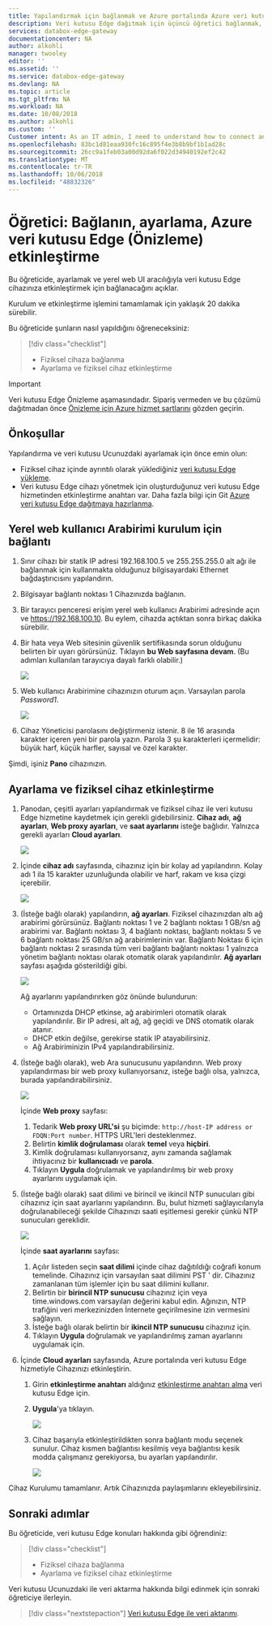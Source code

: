 ```yaml
---
title: Yapılandırmak için bağlanmak ve Azure portalında Azure veri kutusu Edge etkinleştirme | Microsoft Docs
description: Veri kutusu Edge dağıtmak için üçüncü öğretici bağlanmak, ayarlanmış yönlendiren ve fiziksel Cihazınızı etkinleştirin.
services: databox-edge-gateway
documentationcenter: NA
author: alkohli
manager: twooley
editor: ''
ms.assetid: ''
ms.service: databox-edge-gateway
ms.devlang: NA
ms.topic: article
ms.tgt_pltfrm: NA
ms.workload: NA
ms.date: 10/08/2018
ms.author: alkohli
ms.custom: ''
Customer intent: As an IT admin, I need to understand how to connect and activate Data Box Edge so I can use it to transfer data to Azure.
ms.openlocfilehash: 83bc1d81eaa930fc16c895f4e3b8b9bf1b1ad28c
ms.sourcegitcommit: 26cc9a1feb03a00d92da6f022d34940192ef2c42
ms.translationtype: MT
ms.contentlocale: tr-TR
ms.lasthandoff: 10/06/2018
ms.locfileid: "48832326"
---
```

# <a name="tutorial-connect-set-up-activate-azure-data-box-edge-preview"></a>Öğretici: Bağlanın, ayarlama, Azure veri kutusu Edge (Önizleme) etkinleştirme 

Bu öğreticide, ayarlamak ve yerel web UI aracılığıyla veri kutusu Edge cihazınıza etkinleştirmek için bağlanacağını açıklar. 

Kurulum ve etkinleştirme işlemini tamamlamak için yaklaşık 20 dakika sürebilir. 

Bu öğreticide şunların nasıl yapıldığını öğreneceksiniz:

> [!div class="checklist"]
> * Fiziksel cihaza bağlanma
> * Ayarlama ve fiziksel cihaz etkinleştirme

> [!IMPORTANT]
> Veri kutusu Edge Önizleme aşamasındadır. Sipariş vermeden ve bu çözümü dağıtmadan önce [Önizleme için Azure hizmet şartlarını](https://azure.microsoft.com/support/legal/preview-supplemental-terms/) gözden geçirin. 


## <a name="prerequisites"></a>Önkoşullar

Yapılandırma ve veri kutusu Ucunuzdaki ayarlamak için önce emin olun:

* Fiziksel cihaz içinde ayrıntılı olarak yüklediğiniz [veri kutusu Edge yükleme](data-box-edge-deploy-install.md).
* Veri kutusu Edge cihazı yönetmek için oluşturduğunuz veri kutusu Edge hizmetinden etkinleştirme anahtarı var. Daha fazla bilgi için Git [Azure veri kutusu Edge dağıtmaya hazırlanma](data-box-edge-deploy-prep.md).

## <a name="connect-to-the-local-web-ui-setup"></a>Yerel web kullanıcı Arabirimi kurulum için bağlantı 

1. Sınır cihazı bir statik IP adresi 192.168.100.5 ve 255.255.255.0 alt ağı ile bağlanmak için kullanmakta olduğunuz bilgisayardaki Ethernet bağdaştırıcısını yapılandırın.
2. Bilgisayar bağlantı noktası 1 Cihazınızda bağlanın. 
3. Bir tarayıcı penceresi erişim yerel web kullanıcı Arabirimi adresinde açın ve https://192.168.100.10. Bu eylem, cihazda açtıktan sonra birkaç dakika sürebilir. 
4. Bir hata veya Web sitesinin güvenlik sertifikasında sorun olduğunu belirten bir uyarı görürsünüz. Tıklayın **bu Web sayfasına devam**. (Bu adımları kullanılan tarayıcıya dayalı farklı olabilir.)
   
    ![](./media/data-box-edge-deploy-connect-setup-activate/image2.png)

2. Web kullanıcı Arabirimine cihazınızın oturum açın. Varsayılan parola *Password1*. 
   
    ![](./media/data-box-edge-deploy-connect-setup-activate/image3.png)

3. Cihaz Yöneticisi parolasını değiştirmeniz istenir. 8 ile 16 arasında karakter içeren yeni bir parola yazın. Parola 3 şu karakterleri içermelidir: büyük harf, küçük harfler, sayısal ve özel karakter.

Şimdi, işiniz **Pano** cihazınızın.

## <a name="set-up-and-activate-the-physical-device"></a>Ayarlama ve fiziksel cihaz etkinleştirme
 
1. Panodan, çeşitli ayarları yapılandırmak ve fiziksel cihaz ile veri kutusu Edge hizmetine kaydetmek için gerekli gidebilirsiniz. **Cihaz adı**, **ağ ayarları**, **Web proxy ayarları**, ve **saat ayarlarını** isteğe bağlıdır. Yalnızca gerekli ayarları **Cloud ayarları**.
   
    ![](./media/data-box-edge-deploy-connect-setup-activate/set-up-activate-1.png)

2. İçinde **cihaz adı** sayfasında, cihazınız için bir kolay ad yapılandırın. Kolay adı 1 ila 15 karakter uzunluğunda olabilir ve harf, rakam ve kısa çizgi içerebilir.

    ![](./media/data-box-edge-deploy-connect-setup-activate/set-up-activate-2.png)

3. (İsteğe bağlı olarak) yapılandırın, **ağ ayarları**. Fiziksel cihazınızdan altı ağ arabirimi görürsünüz. Bağlantı noktası 1 ve 2 bağlantı noktası 1 GB/sn ağ arabirimi var. Bağlantı noktası 3, 4 bağlantı noktası, bağlantı noktası 5 ve 6 bağlantı noktası 25 GB/sn ağ arabirimlerinin var. Bağlantı Noktası 6 için bağlantı noktası 2 sırasında tüm veri bağlantı bağlantı noktası 1 yalnızca yönetim bağlantı noktası olarak otomatik olarak yapılandırılır. **Ağ ayarları** sayfası aşağıda gösterildiği gibi.
    
    ![](./media/data-box-edge-deploy-connect-setup-activate/set-up-activate-3.png)
   
    Ağ ayarlarını yapılandırırken göz önünde bulundurun:

    - Ortamınızda DHCP etkinse, ağ arabirimleri otomatik olarak yapılandırılır. Bir IP adresi, alt ağ, ağ geçidi ve DNS otomatik olarak atanır.
    - DHCP etkin değilse, gerekirse statik IP atayabilirsiniz.
    - Ağ Arabiriminizin IPv4 yapılandırabilirsiniz.
   
4. (İsteğe bağlı olarak), web Ara sunucusunu yapılandırın. Web proxy yapılandırması bir web proxy kullanıyorsanız, isteğe bağlı olsa, yalnızca, burada yapılandırabilirsiniz.
   
   ![](./media/data-box-edge-deploy-connect-setup-activate/set-up-activate-4.png)
   
   İçinde **Web proxy** sayfası:
   
   1. Tedarik **Web proxy URL'si** şu biçimde: `http://host-IP address or FDQN:Port number`. HTTPS URL'leri desteklenmez.
   2. Belirtin **kimlik doğrulaması** olarak **temel** veya **hiçbiri**.
   3. Kimlik doğrulaması kullanıyorsanız, aynı zamanda sağlamak ihtiyacınız bir **kullanıcıadı** ve **parola**.
   4. Tıklayın **Uygula** doğrulamak ve yapılandırılmış bir web proxy ayarlarını uygulamak için.

5. (İsteğe bağlı olarak) saat dilimi ve birincil ve ikincil NTP sunucuları gibi cihazınız için saat ayarlarını yapılandırın. Bu, bulut hizmeti sağlayıcılarıyla doğrulanabileceği şekilde Cihazınızı saati eşitlemesi gerekir çünkü NTP sunucuları gereklidir.
    
    ![](./media/data-box-edge-deploy-connect-setup-activate/set-up-activate-5.png)
    
    İçinde **saat ayarlarını** sayfası:
    
    1. Açılır listeden seçin **saat dilimi** içinde cihaz dağıtıldığı coğrafi konum temelinde. Cihazınız için varsayılan saat dilimini PST ' dir. Cihazınız zamanlanan tüm işlemler için bu saat dilimini kullanır.
    2. Belirtin bir **birincil NTP sunucusu** cihazınız için veya time.windows.com varsayılan değerini kabul edin. Ağınızın, NTP trafiğini veri merkezinizden İnternete geçirilmesine izin vermesini sağlayın.
    3. İsteğe bağlı olarak belirtin bir **ikincil NTP sunucusu** cihazınız için.
    4. Tıklayın **Uygula** doğrulamak ve yapılandırılmış zaman ayarlarını uygulamak için.

6. İçinde **Cloud ayarları** sayfasında, Azure portalında veri kutusu Edge hizmetiyle Cihazınızı etkinleştirin.
    
    1. Girin **etkinleştirme anahtarı** aldığınız [etkinleştirme anahtarı alma](data-box-edge-deploy-prep.md#get-the-activation-key) veri kutusu Edge için.

    2. **Uygula**'ya tıklayın. 
       
         ![](./media/data-box-edge-deploy-connect-setup-activate/set-up-activate-6.png)
    
    3. Cihaz başarıyla etkinleştirildikten sonra bağlantı modu seçenek sunulur. Cihaz kısmen bağlantısı kesilmiş veya bağlantısı kesik modda çalışmanız gerekiyorsa, bu ayarları yapılandırılır. 

        ![](./media/data-box-edge-deploy-connect-setup-activate/set-up-activate-7.png)    

Cihaz Kurulumu tamamlanır. Artık Cihazınızda paylaşımlarını ekleyebilirsiniz.


## <a name="next-steps"></a>Sonraki adımlar

Bu öğreticide, veri kutusu Edge konuları hakkında gibi öğrendiniz:

> [!div class="checklist"]
> * Fiziksel cihaza bağlanma
> * Ayarlama ve fiziksel cihaz etkinleştirme


Veri kutusu Ucunuzdaki ile veri aktarma hakkında bilgi edinmek için sonraki öğreticiye ilerleyin.

> [!div class="nextstepaction"]
> [Veri kutusu Edge ile veri aktarımı](./data-box-edge-deploy-add-shares.md).